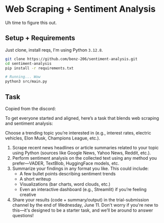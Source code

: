 # Web Scraping + Sentiment Analysis

Uh time to figure this out.

## Setup + Requirements

Just clone, install reqs, I'm using Python `3.12.8`.

```bash
git clone https://github.com/benz-206/sentiment-analysis.git
cd sentiment-analysis
pip install -r requirements.txt

# Running... Wow
python3 src/main.py
```

## Task

Copied from the discord:

To get everyone started and aligned, here’s a task that blends web scraping and sentiment analysis:

Choose a trending topic you’re interested in (e.g., interest rates, electric vehicles, Elon Musk, Champions League, etc.).
1. Scrape recent news headlines or article summaries related to your topic using Python (sources like Google News, Yahoo News, Reddit, etc.).
2. Perform sentiment analysis on the collected text using any method you prefer—VADER, TextBlob, HuggingFace models, etc.
3. Summarize your findings in any format you like. This could include:
    - A few bullet points describing sentiment trends
    - A short writeup
    - Visualizations (bar charts, word clouds, etc.)
    - Even an interactive dashboard (e.g., Streamlit) if you’re feeling creative
4. Share your results (code + summary/output) in the ⁠trial-submission channel by the end of Wednesday, June 11.
Don't worry if you're new to this—it's designed to be a starter task, and we’ll be around to answer questions!

